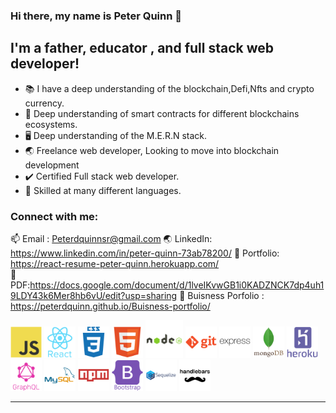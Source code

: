
### Hi there, my name is  Peter Quinn 👋

## I'm a father, educator , and full stack web developer!
-  📚      I have a deep understanding of the blockchain,Defi,Nfts and crypto currency.
-  💱      Deep understanding of smart contracts for different blockchains ecosystems.
-  🖥️      Deep understanding of the M.E.R.N stack.
-  🌏      Freelance web developer, Looking to move into blockchain development
-  ✔️      Certified Full stack web developer.
-  📑      Skilled at many different languages. 

  

### Connect with me:

📫 Email : Peterdquinnsr@gmail.com
🌏  LinkedIn:  https://www.linkedin.com/in/peter-quinn-73ab78200/
💼    Portfolio: https://react-resume-peter-quinn.herokuapp.com/   
💼    PDF:https://docs.google.com/document/d/1lveIKvwGB1i0KADZNCK7dp4uh19LDY43k6Mer8hb6vU/edit?usp=sharing
💼    Buisness Porfolio : https://peterdquinn.github.io/Buisness-portfolio/


<img src="https://github.com/devicons/devicon/blob/master/icons/javascript/javascript-original.svg" alt="JavaScript" width="50" height="50"/> <img src="https://github.com/devicons/devicon/blob/master/icons/react/react-original-wordmark.svg" alt="React" width="50" height="50"/>
<img src="https://github.com/devicons/devicon/blob/master/icons/css3/css3-plain-wordmark.svg" alt="CSS" width="50" height="50"/>
<img src="https://github.com/devicons/devicon/blob/master/icons/html5/html5-original.svg" alt="javascript logo" width="50" height="50" />
<img src="https://github.com/devicons/devicon/blob/master/icons/nodejs/nodejs-original-wordmark.svg" alt="NodeJS" width="60" height="60"/>
<img src="https://github.com/devicons/devicon/blob/master/icons/git/git-plain-wordmark.svg" alt="javascript logo" width="50" height="50" />
<img src="https://github.com/devicons/devicon/blob/master/icons/express/express-original-wordmark.svg" alt="javascript logo" width="50" height="50" />
<img src="https://github.com/devicons/devicon/blob/master/icons/mongodb/mongodb-original-wordmark.svg" alt="MongoDB" width="50" height="50"/>
<img src="https://github.com/devicons/devicon/blob/master/icons/heroku/heroku-plain-wordmark.svg" alt="heroku logo" width="50" height="50" />
<img src="https://github.com/devicons/devicon/blob/master/icons/graphql/graphql-plain-wordmark.svg" alt="graphql logo" width="50" height="50" />
<img src="https://github.com/devicons/devicon/blob/master/icons/mysql/mysql-original-wordmark.svg" alt="mysql logo" width="50" height="50" />
<img src="https://github.com/devicons/devicon/blob/master/icons/npm/npm-original-wordmark.svg" alt="npm logo" width="50" height="50" />
<img src="https://github.com/devicons/devicon/blob/master/icons/bootstrap/bootstrap-plain-wordmark.svg" alt="bootstrap logo" width="50" height="50" />
<img src="https://github.com/devicons/devicon/blob/master/icons/sequelize/sequelize-original-wordmark.svg" alt="sequelize logo" width="50" height="50" />
<img src="https://github.com/devicons/devicon/blob/master/icons/handlebars/handlebars-original-wordmark.svg" alt="handlebars logo" width="50" height="50" />



---



